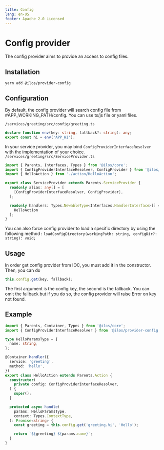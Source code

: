 ```yaml
---
title: Config
lang: en-US
footer: Apache 2.0 Licensed
---
```

# Config provider
The config provider aims to provide an access to config files.

## Installation
`yarn add @ilos/provider-config`

## Configuration
By default, the config provider will search config file from #APP_WORKING_PATH/config. You can use ts/js file or yaml files.

`/services/greeting/src/config/greeting.ts`
```ts
declare function env(key: string, fallback?: string): any;
export const hi = env('APP_HI');
```

In your service provider, you may bind `ConfigProviderInterfaceResolver` with the implementation of your choice.
`/services/greeting/src/ServiceProvider.ts`
```ts
import { Parents, Interfaces, Types } from '@ilos/core';
import { ConfigProviderInterfaceResolver, ConfigProvider } from '@ilos/provider-config';
import { HelloAction } from './action/HelloAction';

export class ServiceProvider extends Parents.ServiceProvider {
  readonly alias: any[] = [
    [ConfigProviderInterfaceResolver, ConfigProvider],
  ];

  readonly handlers: Types.NewableType<Interfaces.HandlerInterface>[] = [
    HelloAction
  ];
}
```

You can also force config provider to load a specific directory by using the following method : `loadConfigDirectory(workingPath: string, configDir?: string): void;`


## Usage
In order get config provider from IOC, you must add it in the constructor. Then, you can do

```ts
this.config.get(key, fallback);
```

The first argument is the config key, the second is the fallback. You can omit the fallback but if you do so, the config provider will raise Error on key not found.

## Example
```ts
import { Parents, Container, Types } from '@ilos/core';
import { ConfigProviderInterfaceResolver } from '@ilos/provider-config';

type HelloParamsType = {
  name: string,
};

@Container.handler({
  service: 'greeting',
  method: 'hello',
})
export class HelloAction extends Parents.Action {
  constructor(
    private config: ConfigProviderInterfaceResolver,
  ) {
    super();
  }

  protected async handle(
    params: HelloParamsType,
    context: Types.ContextType,
  ): Promise<string> {
    const greeting = this.config.get('greeting.hi', 'Hello');

    return `${greeting} ${params.name}`;
  }
}
```
